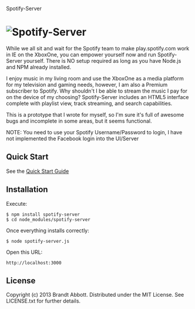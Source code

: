Spotify-Server

![Spotify-Server](https://raw.github.com/brandtabbott/spotify-server/master/public/img/Spotify-US.png)
================

While we all sit and wait for the Spotify team to make play.spotify.com work 
in IE on the XboxOne, you can empower yourself now and run Spotify-Server
yourself.  There is NO setup required as long as you have Node.js
and NPM already installed.

I enjoy music in my living room and use the XboxOne as a media platform for my
television and gaming needs, however, I am also a Premium subscriber to 
Spotify.  Why shouldn't I be able to stream the music I pay for on the device 
of my choosing?  Spotify-Server includes an HTML5 interface complete with 
playlist view, track streaming, and search capabilities.

This is a prototype that I wrote for myself, so I'm sure it's full of awesome
bugs and incomplete in some areas, but it seems functional.

NOTE: You need to use your Spotify Username/Password to login, I have not 
implemented the Facebook login into the UI/Server

Quick Start
-----------

See the [Quick Start Guide](https://github.com/brandtabbott/spotify-server/wiki/Quick-Start-Guide)

Installation
------------

Execute:

    $ npm install spotify-server
    $ cd node_modules/spotify-server

Once everything installs correctly:

    $ node spotify-server.js

Open this URL:

    http://localhost:3000

License
-------

Copyright (c) 2013 Brandt Abbott. Distributed under the MIT License. See
LICENSE.txt for further details.
